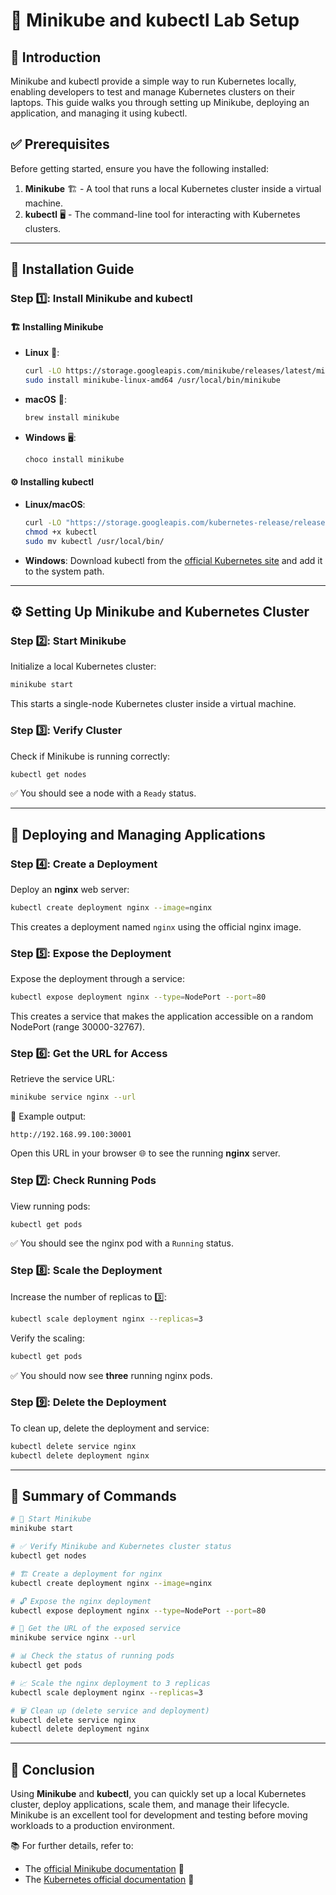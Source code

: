 # 🚀 Minikube and kubectl Lab Setup

## 📌 Introduction
Minikube and kubectl provide a simple way to run Kubernetes locally, enabling developers to test and manage Kubernetes clusters on their laptops. This guide walks you through setting up Minikube, deploying an application, and managing it using kubectl.

## ✅ Prerequisites
Before getting started, ensure you have the following installed:

1. **Minikube** 🏗️ - A tool that runs a local Kubernetes cluster inside a virtual machine.
2. **kubectl** 🖥️ - The command-line tool for interacting with Kubernetes clusters.

---

## 🔧 Installation Guide

### Step 1️⃣: Install Minikube and kubectl
#### 🏗️ Installing Minikube
- **Linux** 🐧:
  ```sh
  curl -LO https://storage.googleapis.com/minikube/releases/latest/minikube-linux-amd64
  sudo install minikube-linux-amd64 /usr/local/bin/minikube
  ```
- **macOS** 🍏:
  ```sh
  brew install minikube
  ```
- **Windows** 🖥️:
  ```sh
  choco install minikube
  ```

#### ⚙️ Installing kubectl
- **Linux/macOS**:
  ```sh
  curl -LO "https://storage.googleapis.com/kubernetes-release/release/$(curl -s https://storage.googleapis.com/kubernetes-release/release/stable.txt)/bin/darwin/amd64/kubectl"
  chmod +x kubectl
  sudo mv kubectl /usr/local/bin/
  ```
- **Windows**:
  Download kubectl from the [official Kubernetes site](https://kubernetes.io/docs/tasks/tools/install-kubectl/) and add it to the system path.

---

## ⚙️ Setting Up Minikube and Kubernetes Cluster

### Step 2️⃣: Start Minikube
Initialize a local Kubernetes cluster:
```sh
minikube start
```
This starts a single-node Kubernetes cluster inside a virtual machine.

### Step 3️⃣: Verify Cluster
Check if Minikube is running correctly:
```sh
kubectl get nodes
```
✅ You should see a node with a `Ready` status.

---

## 🚀 Deploying and Managing Applications

### Step 4️⃣: Create a Deployment
Deploy an **nginx** web server:
```sh
kubectl create deployment nginx --image=nginx
```
This creates a deployment named `nginx` using the official nginx image.

### Step 5️⃣: Expose the Deployment
Expose the deployment through a service:
```sh
kubectl expose deployment nginx --type=NodePort --port=80
```
This creates a service that makes the application accessible on a random NodePort (range 30000-32767).

### Step 6️⃣: Get the URL for Access
Retrieve the service URL:
```sh
minikube service nginx --url
```
📌 Example output:
```
http://192.168.99.100:30001
```
Open this URL in your browser 🌐 to see the running **nginx** server.

### Step 7️⃣: Check Running Pods
View running pods:
```sh
kubectl get pods
```
✅ You should see the nginx pod with a `Running` status.

### Step 8️⃣: Scale the Deployment
Increase the number of replicas to 3️⃣:
```sh
kubectl scale deployment nginx --replicas=3
```
Verify the scaling:
```sh
kubectl get pods
```
✅ You should now see **three** running nginx pods.

### Step 9️⃣: Delete the Deployment
To clean up, delete the deployment and service:
```sh
kubectl delete service nginx
kubectl delete deployment nginx
```

---

## 📌 Summary of Commands
```sh
# 🚀 Start Minikube
minikube start

# ✅ Verify Minikube and Kubernetes cluster status
kubectl get nodes

# 🏗️ Create a deployment for nginx
kubectl create deployment nginx --image=nginx

# 🔓 Expose the nginx deployment
kubectl expose deployment nginx --type=NodePort --port=80

# 🔗 Get the URL of the exposed service
minikube service nginx --url

# 📊 Check the status of running pods
kubectl get pods

# 📈 Scale the nginx deployment to 3 replicas
kubectl scale deployment nginx --replicas=3

# 🗑️ Clean up (delete service and deployment)
kubectl delete service nginx
kubectl delete deployment nginx
```

---

## 🎯 Conclusion
Using **Minikube** and **kubectl**, you can quickly set up a local Kubernetes cluster, deploy applications, scale them, and manage their lifecycle. Minikube is an excellent tool for development and testing before moving workloads to a production environment.

📚 For further details, refer to:
- The [official Minikube documentation](https://minikube.sigs.k8s.io/docs/) 📘
- The [Kubernetes official documentation](https://kubernetes.io/docs/home/) 🔗

